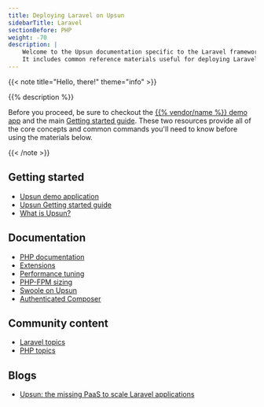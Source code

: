 ```yaml
---
title: Deploying Laravel on Upsun
sidebarTitle: Laravel
sectionBefore: PHP
weight: -70
description: |
    Welcome to the Upsun documentation specific to the Laravel framework on Upsun.
    It includes common reference materials useful for deploying Laravel, but also external community and blog resources that cover more advanced topics relevant for the framework.
---
```


{{< note title="Hello, there!" theme="info" >}}

{{% description %}}

Before you proceed, be sure to checkout the [{{% vendor/name %}} demo app](https://console.upsun.com/projects/create-project) and the main [Getting started guide](/get-started/here/_index.md). These two resources provide all of the core concepts and common commands you'll need to know before using the materials below.

{{< /note >}}

## Getting started

- [Upsun demo application](https://console.upsun.com/projects/create-project)
- [Upsun Getting started guide](/get-started/here/_index.md)
- [What is Upsun?](/learn/overview)

## Documentation

- [PHP documentation](/languages/php/)
- [Extensions](/languages/php/extensions)
- [Performance tuning](/languages/php/tuning)
- [PHP-FPM sizing](/languages/php/fpm)
- [Swoole on Upsun](/languages/php/swoole)
- [Authenticated Composer](/languages/php/composer-auth)

## Community content

- [Laravel topics](https://support.platform.sh/hc/en-us/search?utf8=%E2%9C%93&query=laravel)
- [PHP topics](https://support.platform.sh/hc/en-us/search?utf8=%E2%9C%93&query=php)

## Blogs

- [Upsun: the missing PaaS to scale Laravel applications](https://upsun.com/blog/paas-to-scale-laravel-apps/)

<!-- ## Video -->
